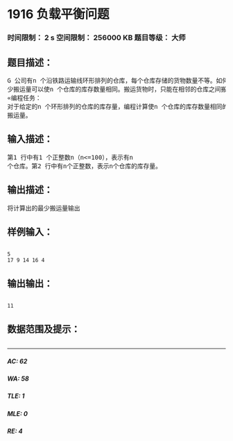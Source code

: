 # 1916 负载平衡问题   
### 时间限制： 2 s     空间限制： 256000 KB     题目等级： 大师  
## 题目描述：  

<pre>
G 公司有n 个沿铁路运输线环形排列的仓库，每个仓库存储的货物数量不等。如何用最  
少搬运量可以使n 个仓库的库存数量相同。搬运货物时，只能在相邻的仓库之间搬运。  
«编程任务：  
对于给定的n 个环形排列的仓库的库存量，编程计算使n 个仓库的库存数量相同的最少  
搬运量。
</pre>
  
  
## 输入描述：  

<pre>
第1 行中有1 个正整数n（n<=100），表示有n  
个仓库。第2 行中有n个正整数，表示n个仓库的库存量。
</pre>
  
  
## 输出描述：  

<pre>
将计算出的最少搬运量输出
</pre>
  
  
## 样例输入：  

<pre><code>
5  
17 9 14 16 4
</code></pre>
  
  
## 输出输出：  

<pre><code>
11
</code></pre>
  
  
## 数据范围及提示：  

<pre>
</pre>
  
  
***  

##### AC: 62  
##### WA: 58  
##### TLE: 1  
##### MLE: 0  
##### RE: 4  
